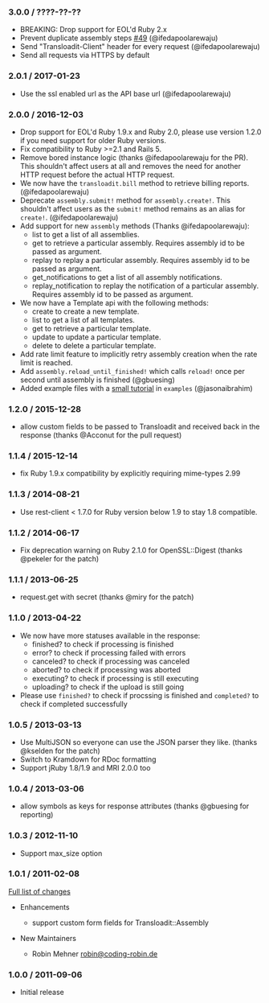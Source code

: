 ### 3.0.0 / ????-??-?? ###

* BREAKING: Drop support for EOL'd Ruby 2.x
* Prevent duplicate assembly steps [#49](https://github.com/transloadit/ruby-sdk/issues/27) (@ifedapoolarewaju)
* Send "Transloadit-Client" header for every request (@ifedapoolarewaju)
* Send all requests via HTTPS by default

### 2.0.1 / 2017-01-23 ###

* Use the ssl enabled url as the API base url (@ifedapoolarewaju)

### 2.0.0 / 2016-12-03 ###

* Drop support for EOL'd Ruby 1.9.x and Ruby 2.0, please use version 1.2.0 if you need support for older
  Ruby versions.
* Fix compatibility to Ruby >=2.1 and Rails 5.
* Remove bored instance logic (thanks @ifedapoolarewaju for the PR). This shouldn't affect users at all and removes
  the need for another HTTP request before the actual HTTP request.
* We now have the `transloadit.bill` method to retrieve billing reports. (@ifedapoolarewaju)
* Deprecate `assembly.submit!` method for `assembly.create!`. This shouldn't affect users as the `submit!` method remains
  as an alias for `create!`. (@ifedapoolarewaju)
* Add support for new `assembly` methods (Thanks @ifedapoolarewaju):
  * list to get a list of all assemblies.
  * get to retrieve a particular assembly. Requires assembly id to be passed as argument.
  * replay to replay a particular assembly. Requires assembly id to be passed as argument.
  * get_notifications to get a list of all assembly notifications.
  * replay_notification to replay the notification of a particular assembly. Requires assembly id to be passed as argument.
* We now have a Template api with the following methods:
  * create to create a new template.
  * list to get a list of all templates.
  * get to retrieve a particular template.
  * update to update a particular template.
  * delete to delete a particular template.
* Add rate limit feature to implicitly retry assembly creation when the rate limit is reached.
* Add `assembly.reload_until_finished!` which calls `reload!` once per second until assembly is finished (@gbuesing)
* Added example files with a [small tutorial](examples/README.md) in `examples` (@jasonaibrahim)

### 1.2.0 / 2015-12-28 ###

* allow custom fields to be passed to Transloadit and received back in the response (thanks @Acconut for the pull request)

### 1.1.4 / 2015-12-14 ###

* fix Ruby 1.9.x compatibility by explicitly requiring mime-types 2.99

### 1.1.3 / 2014-08-21 ###

* Use rest-client < 1.7.0 for Ruby version below 1.9 to stay 1.8 compatible.

### 1.1.2 / 2014-06-17 ###

* Fix deprecation warning on Ruby 2.1.0 for OpenSSL::Digest (thanks @pekeler for the patch)

### 1.1.1 / 2013-06-25 ###

* request.get with secret (thanks @miry for the patch)

### 1.1.0 / 2013-04-22 ###

* We now have more statuses available in the response:
    * finished? to check if processing is finished
    * error? to check if processing failed with errors
    * canceled? to check if processing was canceled
    * aborted? to check if processing was aborted
    * executing? to check if processing is still executing
    * uploading? to check if the upload is still going
* Please use `finished?` to check if procssing is finished and `completed?` to
  check if completed successfully

### 1.0.5 / 2013-03-13 ###

* Use MultiJSON so everyone can use the JSON parser they like. (thanks @kselden for the patch)
* Switch to Kramdown for RDoc formatting
* Support jRuby 1.8/1.9 and MRI 2.0.0 too

### 1.0.4 / 2013-03-06 ###

* allow symbols as keys for response attributes (thanks @gbuesing for reporting)

### 1.0.3 / 2012-11-10 ###

* Support max_size option

### 1.0.1 / 2011-02-08 ###

[Full list of changes](https://github.com/transloadit/ruby-sdk/compare/v1.0.0...v1.0.1)

* Enhancements
  * support custom form fields for Transloadit::Assembly

* New Maintainers
  * Robin Mehner <robin@coding-robin.de>

### 1.0.0 / 2011-09-06 ###

* Initial release
